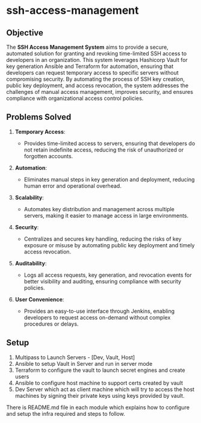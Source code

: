 # ssh-access-management

## Objective

The **SSH Access Management System** aims to provide a secure, automated solution for granting and revoking time-limited SSH access to developers in an organization. This system leverages Hashicorp Vault for key generation Ansible and Terraform for automation, ensuring that developers can request temporary access to specific servers without compromising security. By automating the process of SSH key creation, public key deployment, and access revocation, the system addresses the challenges of manual access management, improves security, and ensures compliance with organizational access control policies.

## Problems Solved

1. **Temporary Access**: 
   - Provides time-limited access to servers, ensuring that developers do not retain indefinite access, reducing the risk of unauthorized or forgotten accounts.

2. **Automation**: 
   - Eliminates manual steps in key generation and deployment, reducing human error and operational overhead.

3. **Scalability**: 
   - Automates key distribution and management across multiple servers, making it easier to manage access in large environments.

4. **Security**: 
   - Centralizes and secures key handling, reducing the risks of key exposure or misuse by automating public key deployment and timely access revocation.

5. **Auditability**: 
   - Logs all access requests, key generation, and revocation events for better visibility and auditing, ensuring compliance with security policies.

6. **User Convenience**: 
   - Provides an easy-to-use interface through Jenkins, enabling developers to request access on-demand without complex procedures or delays.

## Setup

1. Multipass to Launch Servers - [Dev, Vault, Host]
2. Ansible to setup Vault in Server and run in server mode
3. Terraform to configure the vault to launch secret engines and create users
4. Ansible to configure host machine to support certs created by vault
5. Dev Server which act as client machine which will try to access the host machines by signing their private keys using keys provided by vault.

There is README.md file in each module which explains how to configure and setup the infra required and steps to follow.



